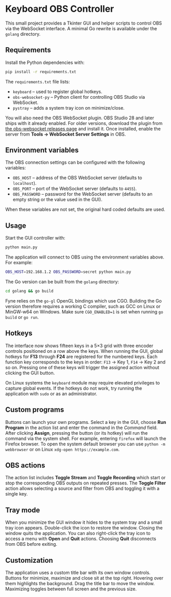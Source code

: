 # Keyboard OBS Controller

This small project provides a Tkinter GUI and helper scripts to control OBS via the WebSocket interface. A minimal Go rewrite is available under the `golang` directory.

## Requirements

Install the Python dependencies with:

```bash
pip install -r requirements.txt
```

The `requirements.txt` file lists:

- `keyboard` – used to register global hotkeys.
- `obs-websocket-py` – Python client for controlling OBS Studio via WebSocket.
- `pystray` – adds a system tray icon on minimize/close.

You will also need the OBS WebSocket plugin. OBS Studio 28 and later ships
with it already enabled. For older versions, download the plugin from
[the obs-websocket releases page](https://github.com/obsproject/obs-websocket/releases)
and install it. Once installed, enable the server from **Tools → WebSocket Server Settings** in OBS.

## Environment variables

The OBS connection settings can be configured with the following variables:

- `OBS_HOST` – address of the OBS WebSocket server (defaults to `localhost`).
- `OBS_PORT` – port of the WebSocket server (defaults to `4455`).
- `OBS_PASSWORD` – password for the WebSocket server (defaults to an empty string or the value used in the GUI).

When these variables are not set, the original hard coded defaults are used.

## Usage

Start the GUI controller with:

```bash
python main.py
```

The application will connect to OBS using the environment variables above. For example:

```bash
OBS_HOST=192.168.1.2 OBS_PASSWORD=secret python main.py
```

The Go version can be built from the `golang` directory:

```bash
cd golang && go build
```

Fyne relies on the `go-gl` OpenGL bindings which use CGO. Building the Go
version therefore requires a working C compiler, such as GCC on Linux or
MinGW-w64 on Windows. Make sure `CGO_ENABLED=1` is set when running `go build`
or `go run`.

## Hotkeys

The interface now shows fifteen keys in a 5×3 grid with three encoder controls positioned on a row above the keys.
When running the GUI, global hotkeys for **F13** through **F24** are registered for the numbered keys.
Each function key corresponds to the keys in order: `F13` → Key 1, `F14` → Key 2 and so on.
Pressing one of these keys will trigger the assigned action without clicking the GUI button.

On Linux systems the `keyboard` module may require elevated privileges to
capture global events. If the hotkeys do not work, try running the application
with `sudo` or as an administrator.

## Custom programs

Buttons can launch your own programs. Select a key in the GUI, choose
**Run Program** in the action list and enter the command in the *Command*
field. After clicking **Assign**, pressing the button (or its hotkey) will run
the command via the system shell. For example, entering `firefox` will launch
the Firefox browser. To open the system default browser you can use
`python -m webbrowser` or on Linux `xdg-open https://example.com`.

## OBS actions

The action list includes **Toggle Stream** and **Toggle Recording** which start
or stop the corresponding OBS outputs on repeated presses. The **Toggle Filter**
action allows selecting a source and filter from OBS and toggling it with a
single key.

## Tray mode

When you minimize the GUI window it hides to the system tray and a small
tray icon appears. Double-click the icon to restore the window. Closing the
window quits the application. You can also right-click the tray icon to access
a menu with **Open** and **Quit** actions. Choosing **Quit** disconnects from
OBS before exiting.

## Customization

The application uses a custom title bar with its own window controls. Buttons for
minimize, maximize and close sit at the top right. Hovering over them highlights
the background. Drag the title bar to move the window. Maximizing toggles between
full screen and the previous size.
